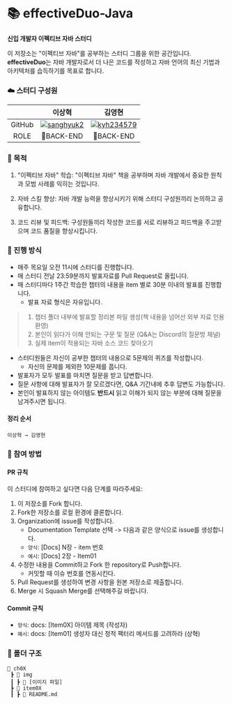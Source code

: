 # 📚 effectiveDuo-Java
**신입 개발자 이펙티브 자바 스터디**

이 저장소는 "이펙티브 자바"를 공부하는 스터디 그룹을 위한 공간입니다. **effectiveDuo**는 자바 개발자로서 더 나은 코드를 작성하고 자바 언어의 최신 기법과 아키텍처를 습득하기를 목표로 합니다.

### ☁️ 스터디 구성원
| | **이상혁** | **김영현** |
| :---: | :---: | :---: |
| GitHub | [![sanghyuk2](https://github.com/sanghyuk2.png?width=50px)](https://github.com/sanghyuk2) | [![kyh234579](https://github.com/kyh234579.png?width=50px)](https://github.com/kyh234579)  |
| ROLE | 🐾BACK-END | 🌱BACK-END |

### 🎯 목적
1. "이펙티브 자바" 학습: "이펙티브 자바" 책을 공부하며 자바 개발에서 중요한 원칙과 모범 사례를 익히는 것입니다.

2. 자바 스킬 향상: 자바 개발 능력을 향상시키기 위해 스터디 구성원끼리 논의하고 공유합니다.

3. 코드 리뷰 및 피드백: 구성원들끼리 작성한 코드를 서로 리뷰하고 피드백을 주고받으며 코드 품질을 향상시킵니다.

### 📅 진행 방식
- 매주 목요일 오전 11시에 스터디를 진행합니다.
- 매 스터디 전날 23:59분까지 발표자료를 Pull Request로 올립니다.
- 매 스터디마다 1주간 학습한 챕터의 내용을 item 별로 30분 이내의 발표를 진행합니다.
    - 발표 자료 형식은 자유입니다.
> 1. 챕터 폴더 내부에 발표할 정리본 파일 생성(책 내용을 넘어선 외부 자료 인용 환영)
> 2. 본인이 읽다가 이해 안되는 구문 및 질문 (Q&A는 Discord의 질문방 채널)
> 3. 실제 item이 적용되는 자바 소스 코드 찾아오기
- 스터디원들은 자신이 공부한 챕터의 내용으로 5문제의 퀴즈를 작성합니다.
    - 자신의 문제를 제외한 10문제를 풉니다.
- 발표자가 모두 발표를 마치면 질문을 받고 답변합니다.
- 질문 사항에 대해 발표자가 잘 모르겠다면, Q&A 기간내에 추후 답변도 가능합니다.
- 본인이 발표하지 않는 아이템도 **반드시** 읽고 이해가 되지 않는 부분에 대해 질문을 남겨주시면 됩니다.  

#### 정리 순서
```
이상혁 → 김영현
```

### 🙋 참여 방법
#### PR 규칙
이 스터디에 참여하고 싶다면 다음 단계를 따라주세요:
1. 이 저장소를 Fork 합니다.
2. Fork한 저장소를 로컬 환경에 클론합니다.
3. Organization에 issue를 작성합니다.
    - Documentation Template 선택 -> 다음과 같은 양식으로 issue를 생성합니다.
    - `양식`: [Docs] N장 - item 번호
    - `예시`: [Docs] 2장 - Item01
4. 수정한 내용을 Commit하고 Fork 한 repository로 Push합니다.
    - 커밋할 때 이슈 번호를 연동시킨다.
5. Pull Request를 생성하여 변경 사항을 원본 저장소로 제출합니다.
6. Merge 시 Squash Merge를 선택해주길 바랍니다.

#### Commit 규칙
- `양식`: docs: [Item0X] 아이템 제목 (작성자)
- `예시`: docs: [Item01] 생성자 대신 정적 팩터리 메서드를 고려하라 (상혁)

### 📂 폴더 구조
```
📂 ch0X
 ┣ 📂 img
 ┃ ┣ 📂 [이미지 파일] 
 ┣ 📂 item0X
 ┃ ┣ 📜 README.md
```